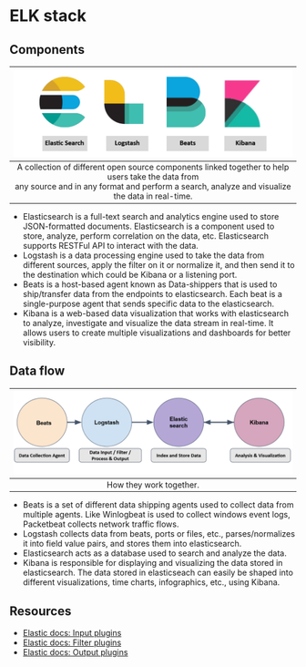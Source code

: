 # ELK stack

## Components

| ![Elastic stack](../../_static/images/elk1.png)
|:--:|
| A collection of different open source components linked together to help users take the data from <br>any source and in any format and perform a search, analyze and visualize the data in real-time. |

* Elasticsearch is a full-text search and analytics engine used to store JSON-formatted documents. Elasticsearch 
is a component used to store, analyze, perform correlation on the data, etc. Elasticsearch supports RESTFul API to 
interact with the data.
* Logstash is a data processing engine used to take the data from different sources, apply the filter on it or 
normalize it, and then send it to the destination which could be Kibana or a listening port.
* Beats is a host-based agent known as Data-shippers that is used to ship/transfer data from the endpoints to 
elasticsearch. Each beat is a single-purpose agent that sends specific data to the elasticsearch. 
* Kibana is a web-based data visualization that works with elasticsearch to analyze, investigate and visualize the 
data stream in real-time. It allows users to create multiple visualizations and dashboards for better visibility.

## Data flow

| ![Elastic stack](../../_static/images/elk2.png)
|:--:|
| How they work together. |

* Beats is a set of different data shipping agents used to collect data from multiple agents. Like Winlogbeat is used to collect windows event logs, Packetbeat collects network traffic flows.
* Logstash collects data from beats, ports or files, etc., parses/normalizes it into field value pairs, and stores them into elasticsearch.
* Elasticsearch acts as a database used to search and analyze the data.
* Kibana is responsible for displaying and visualizing the data stored in elasticsearch. The data stored in elasticseach can easily be shaped into different visualizations, time charts, infographics, etc., using Kibana.

## Resources

* [Elastic docs: Input plugins](https://www.elastic.co/guide/en/logstash/8.1/input-plugins.html)
* [Elastic docs: Filter plugins](https://www.elastic.co/guide/en/logstash/8.1/filter-plugins.html)
* [Elastic docs: Output plugins](https://www.elastic.co/guide/en/logstash/8.1/output-plugins.html)
